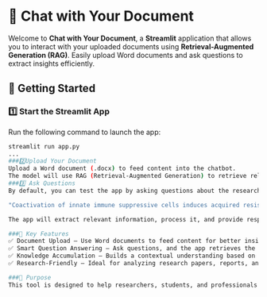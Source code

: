 # 📄 Chat with Your Document

Welcome to **Chat with Your Document**, a **Streamlit** application that allows you to interact with your uploaded documents using **Retrieval-Augmented Generation (RAG)**. Easily upload Word documents and ask questions to extract insights efficiently.

## 🚀 Getting Started

### 1️⃣ Start the Streamlit App
Run the following command to launch the app:
```bash
streamlit run app.py
...
###2️⃣Upload Your Document
Upload a Word document (.docx) to feed content into the chatbot.
The model will use RAG (Retrieval-Augmented Generation) to retrieve relevant information from your document.
###3️⃣ Ask Questions
By default, you can test the app by asking questions about the research topic:

"Coactivation of innate immune suppressive cells induces acquired resistance against combined TLR agonism and PD-1 blockade"

The app will extract relevant information, process it, and provide responses based on your queries.

###📌 Key Features
✅ Document Upload – Use Word documents to feed content for better insights.
✅ Smart Question Answering – Ask questions, and the app retrieves the most relevant information.
✅ Knowledge Accumulation – Builds a contextual understanding based on your uploaded documents.
✅ Research-Friendly – Ideal for analyzing research papers, reports, and detailed documents.

###🎯 Purpose
This tool is designed to help researchers, students, and professionals efficiently extract knowledge from documents without manually searching through pages of content.
